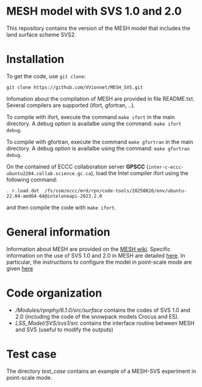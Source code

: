 # MESH model with SVS 1.0 and 2.0 

This repository contains the version of the MESH model that includes the land surface scheme SVS2. 

# Installation

To get the code, use `git clone`:

```
git clone https://github.com/VVionnet/MESH_SVS.git
```
Infomation about the compilation of MESH are provided in file README.txt. Several compilers are supported (ifort, gfortran, ..).

To compile with ifort, execute the command `make ifort` in the main directory. A debug option is availalbe using the command: `make ifort debug`. 

To compile with gfortran, execute the command `make gfortran` in the main directory. A debug option is availalbe using the command: `make gfortran debug`. 

On the contained of ECCC collaboration server **GPSCC** (`inter-c-eccc-ubuntu2204.collab.science.gc.ca`), load the Intel compiler ifort using the following command: 

```
. r.load.dot  /fs/ssm/eccc/mrd/rpn/code-tools/20250826/env/ubuntu-22.04-amd64-64@inteloneapi-2023.2.0

```

and then compile the code with `make ifort`. 

# General information

Information about MESH are provided on the [MESH wiki](https://mesh-model.atlassian.net/wiki/spaces/USER/overview?mode=global). Specific information on the use of SVS 1.0 and 2.0 in MESH are detailed [here](https://mesh-model.atlassian.net/wiki/spaces/USER/pages/6390037/Soil-Vegetation-Snow+SVS). In particular, the instructions to configure the model in point-scale mode are given [here](https://mesh-model.atlassian.net/wiki/spaces/USER/pages/6390475/How+to+configure+MESH-SVS+for+point+mode+1D+including+SVS2)

# Code organization
* */Modules/rpnphy/6.1.0/src/surface* contains the codes of SVS 1.0 and 2.0 (including the code of the snowpack models Crocus and ES). 
* *LSS_Model/SVS/svs1/src* contains the interface routine between MESH and SVS (useful to modify the outputs)

# Test case 
The directory *test_case* contains an example of a MESH-SVS experiment in point-scale mode. 
